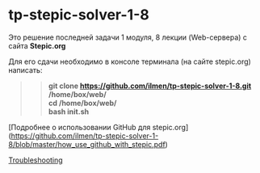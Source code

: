 # tp-stepic-solver-1-8
Это решение последней задачи 1 модуля, 8 лекции (Web-сервера) с сайта **Stepic.org**

Для его сдачи необходимо в консоле терминала (на сайте stepic.org) написать:  
>> **git clone https://github.com/ilmen/tp-stepic-solver-1-8.git /home/box/web/**  
>> **cd /home/box/web/**  
>> **bash init.sh**  

[Подробнее о использовании GitHub для stepic.org] (https://github.com/ilmen/tp-stepic-solver-1-8/blob/master/how_use_github_with_stepic.pdf)

[Troubleshooting](https://github.com/ilmen/tp-stepic-solver-1-8/blob/master/Troubleshooting.txt)

